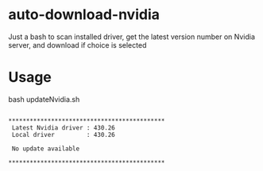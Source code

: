 # auto-download-nvidia

Just a bash to scan installed driver, get the latest version number on Nvidia server, and download if choice is selected

# Usage

bash updateNvidia.sh <directoryPath>


```

********************************************
 Latest Nvidia driver : 430.26
 Local driver         : 430.26

 No update available

********************************************

```
